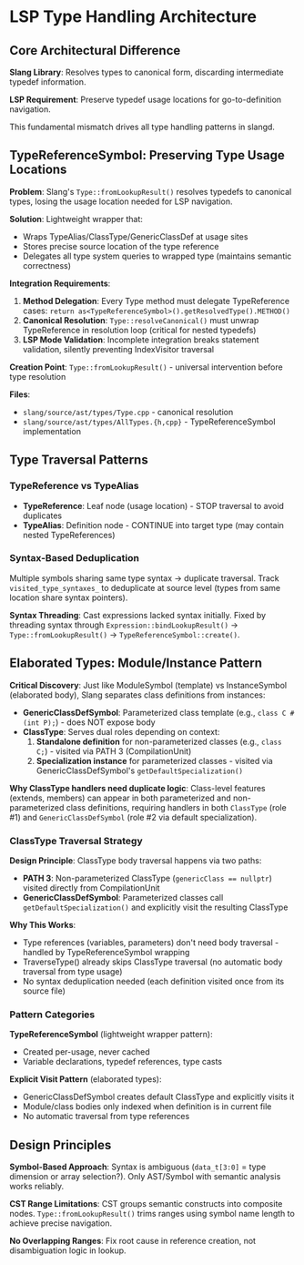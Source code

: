 # LSP Type Handling Architecture

## Core Architectural Difference

**Slang Library**: Resolves types to canonical form, discarding intermediate typedef information.

**LSP Requirement**: Preserve typedef usage locations for go-to-definition navigation.

This fundamental mismatch drives all type handling patterns in slangd.

## TypeReferenceSymbol: Preserving Type Usage Locations

**Problem**: Slang's `Type::fromLookupResult()` resolves typedefs to canonical types, losing the usage location needed for LSP navigation.

**Solution**: Lightweight wrapper that:

- Wraps TypeAlias/ClassType/GenericClassDef at usage sites
- Stores precise source location of the type reference
- Delegates all type system queries to wrapped type (maintains semantic correctness)

**Integration Requirements**:

1. **Method Delegation**: Every Type method must delegate TypeReference cases: `return as<TypeReferenceSymbol>().getResolvedType().METHOD()`
2. **Canonical Resolution**: `Type::resolveCanonical()` must unwrap TypeReference in resolution loop (critical for nested typedefs)
3. **LSP Mode Validation**: Incomplete integration breaks statement validation, silently preventing IndexVisitor traversal

**Creation Point**: `Type::fromLookupResult()` - universal intervention before type resolution

**Files**:

- `slang/source/ast/types/Type.cpp` - canonical resolution
- `slang/source/ast/types/AllTypes.{h,cpp}` - TypeReferenceSymbol implementation

## Type Traversal Patterns

### TypeReference vs TypeAlias

- **TypeReference**: Leaf node (usage location) - STOP traversal to avoid duplicates
- **TypeAlias**: Definition node - CONTINUE into target type (may contain nested TypeReferences)

### Syntax-Based Deduplication

Multiple symbols sharing same type syntax → duplicate traversal. Track `visited_type_syntaxes_` to deduplicate at source level (types from same location share syntax pointers).

**Syntax Threading**: Cast expressions lacked syntax initially. Fixed by threading syntax through `Expression::bindLookupResult()` → `Type::fromLookupResult()` → `TypeReferenceSymbol::create()`.

## Elaborated Types: Module/Instance Pattern

**Critical Discovery**: Just like ModuleSymbol (template) vs InstanceSymbol (elaborated body), Slang separates class definitions from instances:

- **GenericClassDefSymbol**: Parameterized class template (e.g., `class C #(int P);`) - does NOT expose body
- **ClassType**: Serves dual roles depending on context:
  1. **Standalone definition** for non-parameterized classes (e.g., `class C;`) - visited via PATH 3 (CompilationUnit)
  2. **Specialization instance** for parameterized classes - visited via GenericClassDefSymbol's `getDefaultSpecialization()`

**Why ClassType handlers need duplicate logic**: Class-level features (extends, members) can appear in both parameterized and non-parameterized class definitions, requiring handlers in both `ClassType` (role #1) and `GenericClassDefSymbol` (role #2 via default specialization).

### ClassType Traversal Strategy

**Design Principle**: ClassType body traversal happens via two paths:
- **PATH 3**: Non-parameterized ClassType (`genericClass == nullptr`) visited directly from CompilationUnit
- **GenericClassDefSymbol**: Parameterized classes call `getDefaultSpecialization()` and explicitly visit the resulting ClassType

**Why This Works**:
- Type references (variables, parameters) don't need body traversal - handled by TypeReferenceSymbol wrapping
- TraverseType() already skips ClassType traversal (no automatic body traversal from type usage)
- No syntax deduplication needed (each definition visited once from its source file)

### Pattern Categories

**TypeReferenceSymbol** (lightweight wrapper pattern):

- Created per-usage, never cached
- Variable declarations, typedef references, type casts

**Explicit Visit Pattern** (elaborated types):

- GenericClassDefSymbol creates default ClassType and explicitly visits it
- Module/class bodies only indexed when definition is in current file
- No automatic traversal from type references

## Design Principles

**Symbol-Based Approach**: Syntax is ambiguous (`data_t[3:0]` = type dimension or array selection?). Only AST/Symbol with semantic analysis works reliably.

**CST Range Limitations**: CST groups semantic constructs into composite nodes. `Type::fromLookupResult()` trims ranges using symbol name length to achieve precise navigation.

**No Overlapping Ranges**: Fix root cause in reference creation, not disambiguation logic in lookup.
